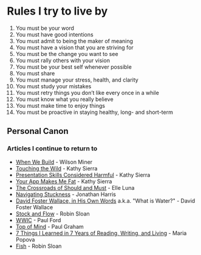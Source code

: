 # Rules I try to live by

1. You must be your word
2. You must have good intentions
3. You must admit to being the maker of meaning
4. You must have a vision that you are striving for
5. You must be the change you want to see
6. You must rally others with your vision
7. You must be your best self whenever possible
8. You must share
9. You must manage your stress, health, and clarity
10. You must study your mistakes
11. You must retry things you don’t like every once in a while
12. You must know what you really believe
13. You must make time to enjoy things
14. You must be proactive in staying healthy, long- and short-term

## Personal Canon

### Articles I continue to return to

* [When We Build](http://vimeo.com/34017777) - Wilson Miner
* [Touching the Wild](https://seriouspony.exposure.co/touching-the-wild) - Kathy Sierra
* [Presentation Skills Considered Harmful](http://seriouspony.com/blog/2013/10/4/presentation-skills-considered-harmful) - Kathy Sierra
* [Your App Makes Me Fat](http://seriouspony.com/blog/2013/7/24/your-app-makes-me-fat) - Kathy Sierra
* [The Crossroads of Should and Must](https://medium.com/medium-long/90c75eb7c5b0) - Elle Luna
* [Navigating Stuckness](http://transom.org/?p=41667) - Jonathan Harris
* [David Foster Wallace, in His Own Words](http://moreintelligentlife.com/story/david-foster-wallace-in-his-own-words) a.k.a. "What is Water?" - David Foster Wallace
* [Stock and Flow](http://snarkmarket.com/2010/4890) - Robin Sloan
* [WWIC](http://www.ftrain.com/wwic.html) - Paul Ford
* [Top of Mind](http://www.paulgraham.com/top.html) - Paul Graham
* [7 Things I Learned in 7 Years of Reading, Writing, and Living](http://www.brainpickings.org/index.php/2013/10/23/7-lessons-from-7-years/) - Maria Popova
* [Fish](http://www.robinsloan.com/fish/) - Robin Sloan



